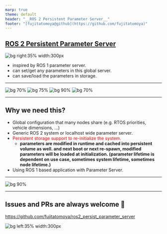 ```yaml
---
marp: true
theme: default
header: "__ROS 2 Persistent Parameter Server__"
footer: "[fujitatomoya@github](https://github.com/fujitatomoya)"
---
```


## [ROS 2 Persistent Parameter Server](https://github.com/fujitatomoya/ros2_persist_parameter_server)

![bg right:35% width:300px](../images/QR.png)

- inspired by ROS 1 parameter server.
- can set/get any parameters in this global server.
- can save/load the parameters in storage.

<!---
Comment Here
--->

---

![bg 70%](https://images.squarespace-cdn.com/content/v1/606d378755a86f589aa297b7/1653397531343-6M4IQ4JWDQV1SQ8W17UN/HumbleHawksbill_TransparentBG-NoROS.png)
![bg 75%](https://images.squarespace-cdn.com/content/v1/606d378755a86f589aa297b7/ebf9b1d5-45b7-4a73-8f48-dc5d3f4fc8fc/JazzyJalisco_Final.png?format=2500w)
![bg 90%](https://www.therobotreport.com/wp-content/uploads/2025/05/kilted-Kaiju-featured.jpg)
![bg 70%](https://images.squarespace-cdn.com/content/v1/606d378755a86f589aa297b7/1628726028642-TVRVRIQL914IVYWV8MG9/rolling.png)

<!---
Supported platforms
--->

---

## Why we need this?

- Global configuration that many nodes share (e.g. RTOS priorities, vehicle dimensions, …)
- Generic ROS 2 system or localhost wide parameter server.
- <span style="color:red;">Persistent storage support to re-initialize the system.</span>
  - **parameters are modified in runtime and cached into persistent volume as well. and next boot or next re-spawn, modified parameters will be loaded at initialization. (parameter lifetime is dependent on use case, sometimes system lifetime, sometimes node lifetime.)**
- Using ROS 1 based application with Parameter Server.

<!---
Comment Here
--->

---

![bg 90%](../images/overview_architecture.png)

---

## Issues and PRs are always welcome 🚀

https://github.com/fujitatomoya/ros2_persist_parameter_server

![bg left:35% width:300px](../images/QR.png)

<!---
Comment Here
--->
